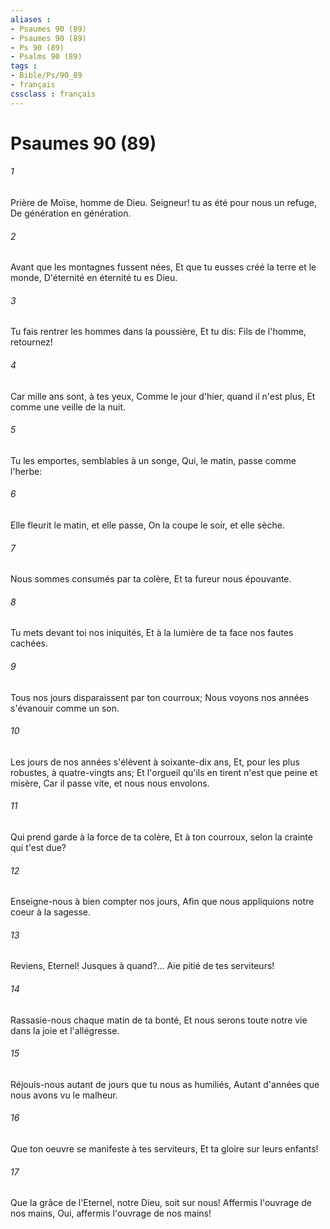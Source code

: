```yaml
---
aliases : 
- Psaumes 90 (89)
- Psaumes 90 (89)
- Ps 90 (89)
- Psalms 90 (89)
tags : 
- Bible/Ps/90_89
- français
cssclass : français
---
```


# Psaumes 90 (89)

###### 1
Prière de Moïse, homme de Dieu. Seigneur! tu as été pour nous un refuge, De génération en génération.
###### 2
Avant que les montagnes fussent nées, Et que tu eusses créé la terre et le monde, D'éternité en éternité tu es Dieu.
###### 3
Tu fais rentrer les hommes dans la poussière, Et tu dis: Fils de l'homme, retournez!
###### 4
Car mille ans sont, à tes yeux, Comme le jour d'hier, quand il n'est plus, Et comme une veille de la nuit.
###### 5
Tu les emportes, semblables à un songe, Qui, le matin, passe comme l'herbe:
###### 6
Elle fleurit le matin, et elle passe, On la coupe le soir, et elle sèche.
###### 7
Nous sommes consumés par ta colère, Et ta fureur nous épouvante.
###### 8
Tu mets devant toi nos iniquités, Et à la lumière de ta face nos fautes cachées.
###### 9
Tous nos jours disparaissent par ton courroux; Nous voyons nos années s'évanouir comme un son.
###### 10
Les jours de nos années s'élèvent à soixante-dix ans, Et, pour les plus robustes, à quatre-vingts ans; Et l'orgueil qu'ils en tirent n'est que peine et misère, Car il passe vite, et nous nous envolons.
###### 11
Qui prend garde à la force de ta colère, Et à ton courroux, selon la crainte qui t'est due?
###### 12
Enseigne-nous à bien compter nos jours, Afin que nous appliquions notre coeur à la sagesse.
###### 13
Reviens, Eternel! Jusques à quand?... Aie pitié de tes serviteurs!
###### 14
Rassasie-nous chaque matin de ta bonté, Et nous serons toute notre vie dans la joie et l'allégresse.
###### 15
Réjouis-nous autant de jours que tu nous as humiliés, Autant d'années que nous avons vu le malheur.
###### 16
Que ton oeuvre se manifeste à tes serviteurs, Et ta gloire sur leurs enfants!
###### 17
Que la grâce de l'Eternel, notre Dieu, soit sur nous! Affermis l'ouvrage de nos mains, Oui, affermis l'ouvrage de nos mains!
